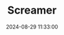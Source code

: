 ---
layout: post
title: Screamer
summary: 
date: '2024-08-29 11:33:00'
tags: [DOS, PC, Videogames]
---